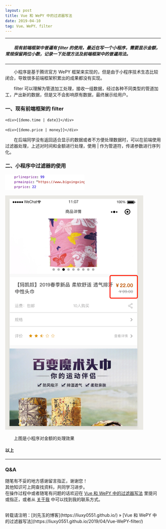 ```yaml
---
layout: post
title: Vue 和 WePY 中的过滤器写法
date: 2019-04-10
tag: Vue、WePY、filter
---
```


___
##### 　　现有前端框架中普遍有 filter 的使用，最近在写一个小程序，需要显示金额，常规保留两位小数，记录一下处理方法及前端框架中的普遍用法。

___

　　小程序是基于腾讯官方 WePY 框架来实现的，但是由于小程序技术生态比较闭合，导致很多前端框架积累出的成果都没有实现。

　　filter 可以理解为管道加工处理，接收一组数据，经过各种不同类型的管道加工，产出新的数据，但是又不会影响原有数据，最终展示给用户。


### 一、现有前端框架的 filter

    <div>{{demo.time | date}}</div>
    
    <div>{{demo.price | money}}</div>
    
    
　　在后端同学没有返回适合显示的数据或者不方便处理数据时，可以在前端使用过滤器处理，上述对时间和金额进行处理，使用 | 作为管道符，传递参数进行序列化。
    


### 二、小程序中过滤器的使用

![](/images/posts/Vue-WePY-filter/2.png)

![](/images/posts/Vue-WePY-filter/1.png)

　　上图是小程序对金额的处理效果






#### 以上
___
### Q&A

随笔有不妥的地方感谢留言指正，谢谢您！  
其他知识可上网查找资料，共同学习进步。  
在操作过程中或者随笔有问题的话欢迎在 [Vue 和 WePY 中的过滤器写法](https://liuxy0551.github.io/2019/04/Vue-WePY-filter/) 里提问或指正，或者从 [关于我](https://liuxy0551.github.io/about/) 中可以找到我的联系方式。


<br>
转载请注明：[刘先玉的博客](https://liuxy0551.github.io/) » [Vue 和 WePY 中的过滤器写法](https://liuxy0551.github.io/2019/04/Vue-WePY-filter/)
